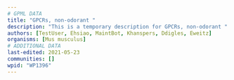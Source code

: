 ```yaml
---
# GPML DATA
title: "GPCRs, non-odorant "
description: "This is a temporary description for GPCRs, non-odorant "
authors: [TestUser, Ehsiao, MaintBot, Khanspers, Ddigles, Eweitz]
organisms: [Mus musculus]
# ADDITIONAL DATA
last-edited: 2021-05-23
communities: []
wpid: "WP1396"
---
```

